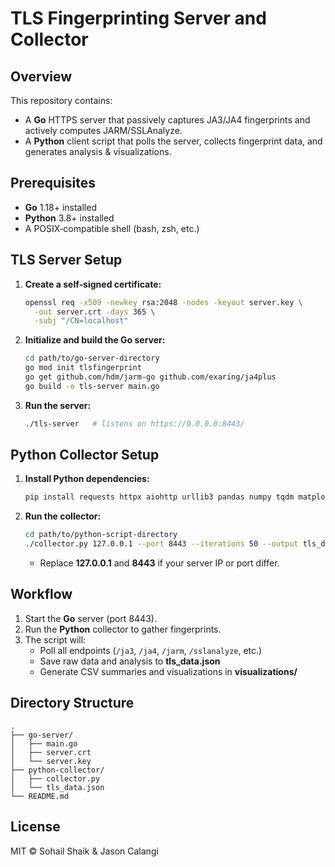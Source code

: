 # TLS Fingerprinting Server and Collector

## Overview

This repository contains:
- A **Go** HTTPS server that passively captures JA3/JA4 fingerprints and actively computes JARM/SSLAnalyze.
- A **Python** client script that polls the server, collects fingerprint data, and generates analysis & visualizations.

## Prerequisites

- **Go** 1.18+ installed  
- **Python** 3.8+ installed  
- A POSIX‑compatible shell (bash, zsh, etc.)

## TLS Server Setup

1. **Create a self‑signed certificate:**
   ```bash
   openssl req -x509 -newkey rsa:2048 -nodes -keyout server.key \
     -out server.crt -days 365 \
     -subj "/CN=localhost"
   ```

2. **Initialize and build the Go server:**
   ```bash
   cd path/to/go-server-directory
   go mod init tlsfingerprint
   go get github.com/hdm/jarm-go github.com/exaring/ja4plus
   go build -o tls-server main.go
   ```

3. **Run the server:**
   ```bash
   ./tls-server   # listens on https://0.0.0.0:8443/
   ```

## Python Collector Setup

1. **Install Python dependencies:**
   ```bash
   pip install requests httpx aiohttp urllib3 pandas numpy tqdm matplotlib
   ```

2. **Run the collector:**
   ```bash
   cd path/to/python-script-directory
   ./collector.py 127.0.0.1 --port 8443 --iterations 50 --output tls_data.json
   ```
   - Replace **127.0.0.1** and **8443** if your server IP or port differ.

## Workflow

1. Start the **Go** server (port 8443).  
2. Run the **Python** collector to gather fingerprints.  
3. The script will:
   - Poll all endpoints (`/ja3`, `/ja4`, `/jarm`, `/sslanalyze`, etc.)  
   - Save raw data and analysis to **tls_data.json**  
   - Generate CSV summaries and visualizations in **visualizations/**  

## Directory Structure

```
.
├── go-server/
│   ├── main.go
│   ├── server.crt
│   └── server.key
├── python-collector/
│   ├── collector.py
│   └── tls_data.json
└── README.md
```

## License

MIT © Sohail Shaik & Jason Calangi	 
